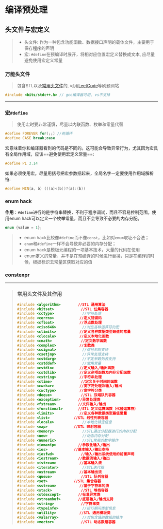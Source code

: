 
# 编译预处理

## 头文件与宏定义
> - 头文件: 作为一种包含功能函数、数据接口声明的载体文件，主要用于保存程序的声明
> - 宏: `#define`在预编译时展开，将相对应位置宏定义替换成文本, 应尽量避免使用宏定义常量
### 万能头文件

> 包含STL以及[常用头文件](#jump)的, 可用[LeetCode](https://leetcode-cn.com/)等刷题网站
```cpp
#include <bits/stdc++.h> // gcc编译器可用, vs不支持
```
---
### 宏`#define`

> 使用宏时要非常谨慎，尽量以内联函数、枚举和常量代替

```cpp
#define FOREVER for(;;) //死循环
#define CASE break;case 
```
宏意味着你和编译器看到的代码是不同的。这可能会导致异常行为，尤其因为宏具有全局作用域，应该==避免使用宏定义常量==:

```cpp
#define PI 3.14
```	

如果必须使用宏，尽量用括号把宏参数括起来，全局名字一定要使用作用域解析符:

```cpp
#define MIN(a, b) (((a)<(b))?(a):(b))
```	
### enum hack
**作用**：`#define`进行的是字符串替换，不利于程序调试，而且不容易控制范围。使用enum hack可以定义一个枚举常量，而且不会导致不必要的内存分配。

```cpp
enum {value = 1};
```

> - enum hack比较像`#define`而不像`const`，比如对`enum`取址不合法；
> - `enum`和`#define`一样不会导致非必要的内存分配；
> - enum hack是模板元编程的一项基本技术，大量的代码在使用
> - enum定义的常量，并不是在预编译的时候进行替换，只是在编译的时候，根据标识去常量区获取对应的值

### constexpr

---
> ### <span id="jump">常用头文件及其作用</span>
> ```cpp
> #include <algorithm>　　　	//STL 通用算法
> #include <bitset>　　　　　	//STL 位集容器
> #include <cctype>         	//字符处理
> #include <cerrno> 　　　　 	//定义错误码
> #include <cfloat>　　　　 	//浮点数处理
> #include <ciso646>         	//对应各种运算符的宏
> #include <climits> 　　　　	//定义各种数据类型最值的常量
> #include <clocale> 　　　　	//定义本地化函数
> #include <cmath> 　　　　　	//定义数学函数
> #include <complex>　　　　 	//复数类
> #include <csignal>         	//信号机制支持
> #include <csetjmp>         	//异常处理支持
> #include <cstdarg>         	//不定参数列表支持
> #include <cstddef>         	//常用常量
> #include <cstdio> 　　　　 	//定义输入/输出函数
> #include <cstdlib> 　　　　	//定义杂项函数及内存分配函数
> #include <cstring> 　　　　	//字符串处理
> #include <ctime> 　　　　　	//定义关于时间的函数
> #include <cwchar> 　　　　 	//宽字符处理及输入/输出
> #include <cwctype> 　　　　	//宽字符分类
> #include <deque>　　　　　 	//STL 双端队列容器
> #include <exception>　　　 	//异常处理类
> #include <fstream> 　　　 	//文件输入/输出
> #include <functional>　　　	//STL 定义运算函数（代替运算符）
> #include <limits> 　　　　 	//定义各种数据类型最值常量
> #include <list>　　　　　　	//STL 线性列表容器
> #include <locale>         	//本地化特定信息
> #include <map>　　　　　　 	//STL 映射容器
> #include <memory>         	//STL通过分配器进行的内存分配
> #include <new>            	//动态内存分配
> #include <numeric>         	//STL常用的数字操作
> #include <iomanip> 　　　 	//参数化输入/输出
> #include <ios>　　　　　　 	//基本输入/输出支持
> #include <iosfwd>　　　　　	//输入/输出系统使用的前置声明
> #include <iostream> 　　　	//数据流输入/输出
> #include <istream>　　　　 	//基本输入流
> #include <iterator>        	//STL迭代器
> #include <ostream>　　　　 	//基本输出流
> #include <queue>　　　　　 	//STL 队列容器
> #include <set>　　　　　　 	//STL 集合容器
> #include <sstream>　　　　 	//基于字符串的流
> #include <stack>　　　　　 	//STL 堆栈容器
> #include <stdexcept>　　　 	//标准异常类
> #include <streambuf>　　　 	//底层输入/输出支持
> #include <string>　　　　　	//字符串类
> #include <typeinfo>        	//运行期间类型信息
> #include <utility>　　　　 	//STL 通用模板类
> #include <valarray>       	//对包含值的数组的操作
> #include <vector>　　　　　	//STL 动态数组容器
> ```
